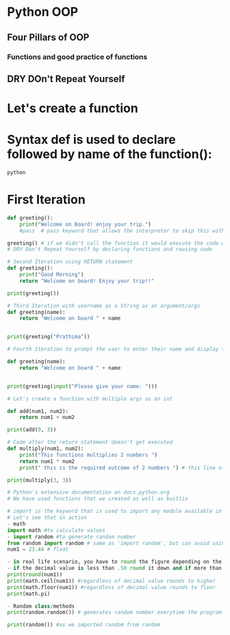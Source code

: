 # Python OOP
## Four Pillars of OOP
### Functions and good practice of functions
## DRY DOn't Repeat Yourself
# Let's create a function
# Syntax def is used to declare followed by name of the function():
```python```
# First Iteration
```python
def greeting():
    print("Welcome on Board! enjoy your trip.")
    #pass  # pass keyword that allows the interpretor to skip this without errors

greeting() # if we didn't call the function it would execute the code with no error but no outcome
# DRY Don't Repeat Yourself by declaring functions and reusing code
```
```python
# Second Iteration using RETURN statement
def greeting():
    print("Good Morning")
    return "Welcome on board! Enjoy your trip!!"

print(greeting())

# Third Iteration with username as a String as an argument/args
def greeting(name):
    return "Welcome on board " + name


print(greeting("Prathima"))

# Fourth Iteration to prompt the user to enter their name and display the name back to user with greeting message

def greeting(name):
    return "Welcome on board " + name


print(greeting(input("Please give your name: ")))

```
```python
# Let's create a function with multiple args as an int

def add(num1, num2):
    return num1 + num2

print(add(9, 3))

# Code after the return statement doesn't get executed
def multiply(num1, num2):
    print("This functions multiplies 2 numbers ")
    return num1 * num2
    print(" this is the required outcome of 2 numbers ") # this line of code will not be executed as return statement is last line of code that function executes

print(multiply(3, 3))

```

```python
# Python's extensive documentation on docs.python.org
# We have used functions that we created as well as builtin

# import is the keyword that is used to import any module available in python.org
# Let's see that in action
- math
import math #to calculate values
- import random #to generate random number
from random import random # same as 'import random', but can avoid using 'random.random'
num1 = 23.44 # float

- in real life scenario, you have to round the figure depending on the value
- if the decimal value is less than .50 round it down and if more than or equal to 0.50 then round up
print(round(num1))
print(math.ceil(num1)) #regardless of decimal value rounds to higher
print(math.floor(num1)) #regardless of decimal value rounds to floor
print(math.pi)

- Random class/methods
print(random.random()) # generates random number everytime the program is executed between 0.0 to 0.99 => we use when we import random

print(random()) #as we imported random from random
```